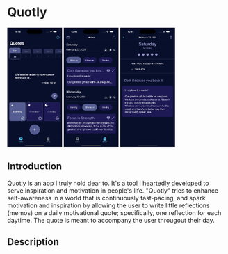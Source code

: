 # Quotly

<div><img src="./Images/quotly-1.png" width="25%" height="25%"/>  <img src="./Images/quotly-2.png" width="25%" height="25%"/>  <img src="./Images/quotly-3.png" width="25%" height="25%"/></div>

## Introduction

Quotly is an app I truly hold dear to. It's a tool I heartedly developed to serve inspiration and motivation in people's life. "Quotly" tries to enhance self-awareness in a world that is continuously fast-pacing, and spark motivation and inspiration by allowing the user to write little reflections (memos) on a daily motivational quote; specifically, one reflection for each daytime. The quote is meant to accompany the user througout their day.

## Description

